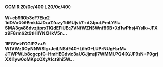 #### GCM R 20/0c/400 L 20/0c/400
**W+cb9ROb3cF7Ekn2**<br/>**1dDVx009Emkl4JDxaZfuzyTdMUjvk7+d2JpuLPmLYEI=**<br/>**SMA3gv86dvzjtprxTIQdEFiUEq7VNfWZNBWnf86B+Xd1wPhsj4Yslk+JFXz9F8rmG2t9tHllYNXHkV5n...**<br/><br/>
**1lEG9ckFGGIP2x+9**<br/>**WfVWzDOyNNWSIg+JeiLNSd940+LilhG+LUPrNUgHsrM=**<br/>**JTWPWLb8cgcpfG+HmHEGdvjc3aUGJjmejl7WMMUPQ4lX/JF9sN+P9grjXXI1ywOoMKpcOXyA1ct9hi5W...**